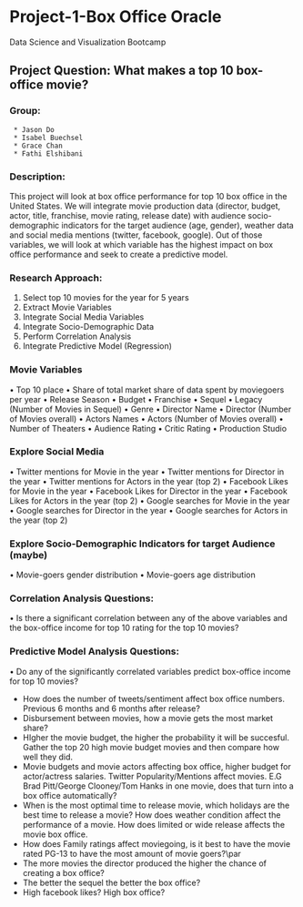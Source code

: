 # Project-1-Box Office Oracle
Data Science and Visualization Bootcamp
## Project Question: What makes a top 10 box-office movie?

### Group:  
	 * Jason Do
	 * Isabel Buechsel
	 * Grace Chan
	 * Fathi Elshibani

### Description: 
This project will look at box office performance for top 10 box office in the United States.  We will integrate movie production data (director, budget, actor, title, franchise, movie rating, release date) with audience socio-demographic indicators for the target audience (age, gender), weather data and social media mentions (twitter, facebook, google).  Out of those variables, we will look at which variable has the highest impact on box office performance and seek to create a predictive model.

 

### Research Approach:
1. Select top 10 movies for the year for 5 years 
2. Extract Movie Variables
3. Integrate Social Media Variables
4. Integrate Socio-Demographic Data
5. Perform Correlation Analysis
6. Integrate Predictive Model (Regression)

### Movie Variables
•	Top 10 place
•	Share of total market share of data spent by moviegoers per year
•	Release Season
•	Budget
•	Franchise
•	Sequel
•	Legacy (Number of Movies in Sequel)
•	Genre
•	Director Name
•	Director (Number of Movies overall)
•	Actors Names
•	Actors (Number of Movies overall)
•	Number of Theaters
•	Audience Rating
•	Critic Rating
•	Production Studio
### Explore Social Media 
•	Twitter mentions for Movie in the year
•	Twitter mentions for Director in the year
•	Twitter mentions for Actors in the year (top 2)
•	Facebook Likes for Movie in the year
•	Facebook Likes for Director in the year
•	Facebook Likes for Actors in the year (top 2)
•	Google searches for Movie in the year
•	Google searches for Director in the year
•	Google searches for Actors in the year (top 2)
### Explore Socio-Demographic Indicators for target Audience (maybe)
•	Movie-goers gender distribution
•	Movie-goers age distribution
### Correlation Analysis Questions:
•	Is there a significant correlation between any of the above variables and the box-office income for top 10 rating for the top 10 movies?
### Predictive Model Analysis Questions:
•	Do any of the significantly correlated variables predict box-office income for top 10 movies?


* How does the number of tweets/sentiment affect box office numbers. Previous 6 months and 6 months after release?
* Disbursement between movies, how a movie gets the most market share?
* HIgher the movie budget, the higher the probability it will be succesful. Gather the top 20 high movie budget movies and then compare how well they did. 
* Movie budgets and movie actors affecting box office, higher budget for actor/actress salaries. Twitter Popularity/Mentions affect movies. E.G Brad Pitt/George Clooney/Tom Hanks in one movie, does that turn into a box office automatically?
* When is the most optimal time to release movie, which holidays are the best time to release a movie? How does weather condition affect the performance of a movie. How does limited or wide release affects the movie box office.
* How does Family ratings affect moviegoing, is it best to have the movie rated PG-13 to have the most amount of movie goers?\par
* The more movies the director produced the higher the chance of creating a box office?
* The  better the sequel the better the box office?
* High facebook likes? High box office?

